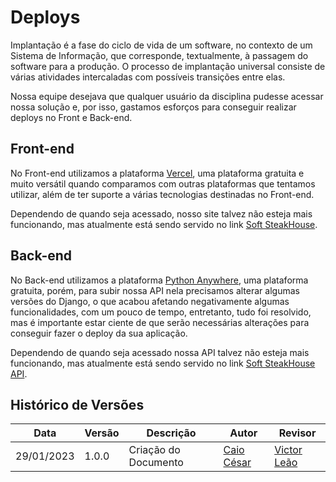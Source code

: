 # Deploys

Implantação é a fase do ciclo de vida de um software, no contexto de um Sistema de Informação, que corresponde, textualmente, à passagem do software para a produção. 
O processo de implantação universal consiste de várias atividades intercaladas com possíveis transições entre elas.

Nossa equipe desejava que qualquer usuário da disciplina pudesse acessar nossa solução e, por isso, gastamos esforços para conseguir realizar deploys no Front e Back-end.

## Front-end

No Front-end utilizamos a plataforma [Vercel](https://vercel.com/), uma plataforma gratuita e muito versátil quando comparamos com outras plataformas que tentamos utilizar, além de ter suporte a várias tecnologias destinadas no Front-end. 

Dependendo de quando seja acessado, nosso site talvez não esteja mais funcionando, mas atualmente está sendo servido no link [Soft SteakHouse](https://deploy-ads-ap.vercel.app/).

## Back-end

No Back-end utilizamos a plataforma [Python Anywhere](https://www.pythonanywhere.com/), uma plataforma gratuita, porém, para subir nossa API nela precisamos alterar
algumas versões do Django, o que acabou afetando negativamente algumas funcionalidades, com um pouco de tempo, entretanto, tudo foi resolvido, mas é importante estar ciente de que serão necessárias alterações para conseguir fazer o deploy da sua aplicação. 

Dependendo de quando seja acessado nossa API talvez não esteja mais funcionando, mas atualmente está sendo servido no link [Soft SteakHouse API](https://josue1231.pythonanywhere.com/).

## Histórico de Versões

| Data       | Versão | Descrição           | Autor                                                  | Revisor |
|------------|--------|---------------------|--------------------------------------------------------| ------- |
| 29/01/2023 | 1.0.0 | Criação do Documento | [Caio César](https://github.com/oCaioOliveira) | [Victor Leão](https://github.com/victorleaoo)
